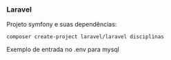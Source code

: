 ### Laravel

Projeto symfony e suas dependências:

    composer create-project laravel/laravel disciplinas


Exemplo de entrada no .env para mysql


